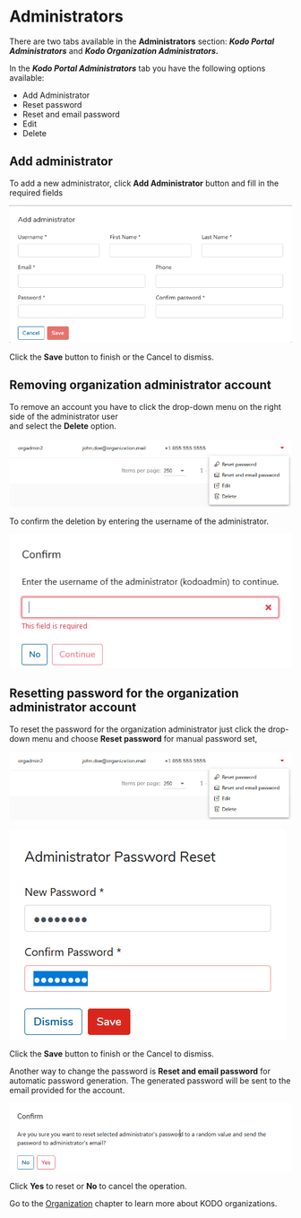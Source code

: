 # Administrators

There are two tabs available in the **Administrators** section:  _**Kodo Portal Administrators**_ and _**Kodo Organization Administrators.**_

In the _**Kodo Portal Administrators**_ tab you have the following options available:

* Add Administrator 
* Reset password 
* Reset and email password
* Edit
* Delete

## **Add administrator**

To add a new administrator, click **Add Administrator** button and fill in the required fields

![](../../.gitbook/assets/image%20%2820%29.png)

Click the **Save** button to finish or the Cancel to dismiss.

## **Removing organization administrator account**

To remove an account you have to click the drop-down menu on the right side of the administrator user   
and select the **Delete** option.

![](../../.gitbook/assets/editadmin%20%281%29.png)

To confirm the deletion by entering the username of the administrator.

![](../../.gitbook/assets/image%20%282%29.png)

## **Resetting password for the organization administrator account**

To reset the password for the organization administrator just click the drop-down menu and choose **Reset password** for manual password set,

![](../../.gitbook/assets/editadmin%20%281%29.png)

![](../../.gitbook/assets/resetpass1.png)

Click the **Save** button to finish or the Cancel to dismiss.

Another way to change the password is **Reset and email password** for automatic password generation. The generated password will be sent to the email provided for the account.

![](../../.gitbook/assets/changepass2.png)

Click **Yes** to reset or **No** to cancel the operation.

Go to the [Organization](organizations.md) chapter to learn more about KODO organizations.

